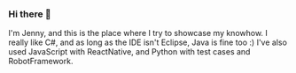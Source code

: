 ### Hi there 👋

I'm Jenny, and this is the place where I try to showcase my knowhow. I really like C#, and as long as the IDE isn't Eclipse, Java is fine too :) I've also used JavaScript with ReactNative, and Python with test cases and RobotFramework.

<!--
**JennyKor/JennyKor** is a ✨ _special_ ✨ repository because its `README.md` (this file) appears on your GitHub profile.

Here are some ideas to get you started:

- 🔭 I’m currently working on ...
- 🌱 I’m currently learning ...
- 👯 I’m looking to collaborate on ...
- 🤔 I’m looking for help with ...
- 💬 Ask me about ...
- 📫 How to reach me: ...
- 😄 Pronouns: ...
- ⚡ Fun fact: ...
-->
